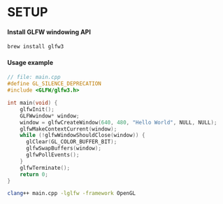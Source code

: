 # SETUP

#### Install GLFW windowing API
```bash
brew install glfw3
```

#### Usage example
```cpp
// file: main.cpp
#define GL_SILENCE_DEPRECATION
#include <GLFW/glfw3.h>

int main(void) {
    glfwInit();
    GLFWwindow* window;
    window = glfwCreateWindow(640, 480, "Hello World", NULL, NULL);
    glfwMakeContextCurrent(window);
    while (!glfwWindowShouldClose(window)) {
      glClear(GL_COLOR_BUFFER_BIT);
      glfwSwapBuffers(window);
      glfwPollEvents();
    }
    glfwTerminate();
    return 0;
}
```

```bash
clang++ main.cpp -lglfw -framework OpenGL
```